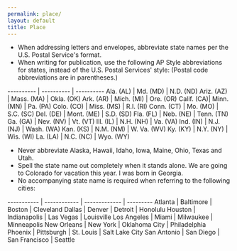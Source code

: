 ```yaml
---
permalink: place/
layout: default
title: Place
---
```

* When addressing letters and envelopes, abbreviate state names per the U.S. Postal Service's format.
* When writing for publication, use the following AP Style abbreviations for states, instead of the U.S. Postal Services' style:  (Postal code abbreviations are in parentheses.)

---------- | ---------- | ----------
Ala. (AL)  | Md. (MD)   | N.D. (ND)
Ariz. (AZ) | Mass. (MA) | Okla. (OK)
Ark. (AR)  | Mich. (MI) | Ore. (OR)
Calif. (CA)| Minn. (MN) | Pa. (PA)
Colo. (CO) | Miss. (MS) | R.I. (RI)
Conn. (CT) | Mo. (MO)   | S.C. (SC)
Del. (DE)  | Mont. (ME) | S.D. (SD)
Fla. (FL)  | Neb. (NE)  | Tenn. (TN)
Ga. (GA)   | Nev. (NV)  | Vt. (VT)
Ill. (IL)  | N.H. (NH)  | Va. (VA)
Ind. (IN)  | N.J. (NJ)  | Wash. (WA)
Kan. (KS)  | N.M. (NM)  | W. Va. (WV)
Ky. (KY)   | N.Y. (NY)  | Wis. (WI)
La. (LA)   | N.C. (NC)  | Wyo. (WY)

* Never abbreviate Alaska, Hawaii, Idaho, Iowa, Maine, Ohio, Texas and Utah.
* Spell the state name out completely when it stands alone.
We are going to Colorado for vacation this year.
I was born in Georgia.
* No accompanying state name is required when referring to the following cities:

----------- | ------------ | ------------- | ---------
Atlanta     | Baltimore    | Boston        | Cleveland
Dallas      | Denver       | Detroit       | Honolulu
Houston     | Indianapolis | Las Vegas     | Louisville
Los Angeles | Miami        | Milwaukee     | Minneapolis
New Orleans | New York     | Oklahoma City | Philadelphia
Phoenix     | Pittsburgh   | St. Louis     | Salt Lake City
San Antonio | San Diego    | San Francisco | Seattle

